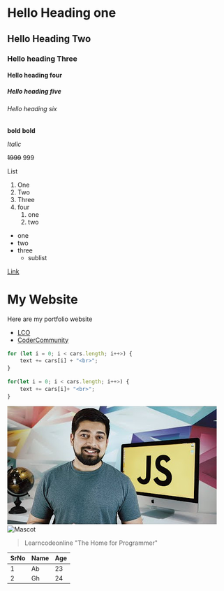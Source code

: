 # Hello Heading one
## Hello Heading  Two
### Hello heading Three
#### Hello heading four
##### Hello heading five
###### Hello heading  six 

**bold**
__bold__

_Italic_

~~1999~~ 999

List
1. One
2. Two
3. Three
4. four
    1. one
    1. two

- one
- two
- three 
    - sublist


[Link](https://google.com/ "Google")

# My Website

Here are my portfolio website

- [LCO](www.learncodeonline.io "LearnCode" )
- [CoderCommunity](web.codercommunity.io)



```Javascript
for (let i = 0; i < cars.length; i++>) {
    text += cars[i] + "<br>";
}
```
```javascript
for(let i = 0; i < cars.length; i++>) {
    text += cars[i]+ "<br>";
}
```
![Hitesh Sir](hiteshsir.jpg)
![Mascot](https://learncodeonline.in/mascot.png "LCO Mascot")
>Learncodeonline "The Home for Programmer"

| SrNo |  Name  |  Age  |
| ---- |  ----- | ----- |
| 1    |  Ab    |  23   |
| 2    |  Gh    |  24   |